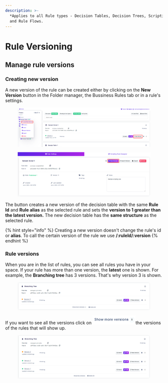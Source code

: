 ```yaml
---
description: >-
  *Applies to all Rule types - Decision Tables, Decision Trees, Scripting Rules
  and Rule Flows.
---
```


# Rule Versioning

## Manage rule versions

### Creating new version

A new version of the rule can be created either by clicking on the **New Version** button in the Folder manager, the Bussiness Rules tab or in a rule's settings.

<figure><img src="../.gitbook/assets/image (31) (1).png" alt=""><figcaption></figcaption></figure>

<figure><img src="../.gitbook/assets/image (67) (1).png" alt=""><figcaption></figcaption></figure>

The button creates a new version of the decision table with the same **Rule Id** and **Rule alias** as the selected rule and sets the **version to 1 greater than the latest version.** The new decision table has the **same structure** as the selected rule.

{% hint style="info" %}
Creating a new version doesn't change the rule's id or **alias**. To call the certain version of the rule we use **/:ruleId/:version**
{% endhint %}

### Rule versions

When you are in the list of rules, you can see all rules you have in your space. If your rule has more than one version, the **latest** one is shown. For example, the **Branching tree** has 3 versions. That's why version 3 is shown.

<figure><img src="../.gitbook/assets/image (149).png" alt=""><figcaption></figcaption></figure>

If you want to see all the versions click on ![](<../.gitbook/assets/more rules.PNG>)the versions of the rules that will show up.

<figure><img src="../.gitbook/assets/image (76).png" alt=""><figcaption></figcaption></figure>
